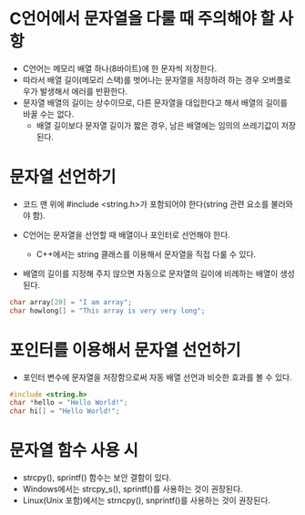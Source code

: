 # C언어에서 문자열을 다룰 때 주의해야 할 사항

- C언어는 메모리 배열 하나(8바이트)에 한 문자씩 저장한다.
- 따라서 배열 길이(메모리 스택)를 벗어나는 문자열을 저장하려 하는 경우 오버플로우가 발생해서 에러를 반환한다.
- 문자열 배열의 길이는 상수이므로, 다른 문자열을 대입한다고 해서 배열의 길이를 바꿀 수는 없다.
    - 배열 길이보다 문자열 길이가 짧은 경우, 남은 배열에는 임의의 쓰레기값이 저장된다.

# 문자열 선언하기

- 코드 맨 위에 #include <string.h>가 포함되어야 한다(string 관련 요소를 불러와야 함).
- C언어는 문자열을 선언할 때 배열이나 포인터로 선언해야 한다.
    - C++에서는 string 클래스를 이용해서 문자열을 직접 다룰 수 있다.

- 배열의 길이를 지정해 주지 않으면 자동으로 문자열의 길이에 비례하는 배열이 생성된다.

```c
char array[20] = "I am array";
char howlong[] = "This array is very very long";
```

# 포인터를 이용해서 문자열 선언하기

- 포인터 변수에 문자열을 저장함으로써 자동 배열 선언과 비슷한 효과를 볼 수 있다.

```c
#include <string.h>
char *hello = "Hello World!";
char hi[] = "Hello World!";
```

# 문자열 함수 사용 시

- strcpy(), sprintf() 함수는 보안 결함이 있다.
- Windows에서는 strcpy_s(), sprintf()를 사용하는 것이 권장된다.
- Linux(Unix 포함)에서는 strncpy(), snprintf()를 사용하는 것이 권장된다.